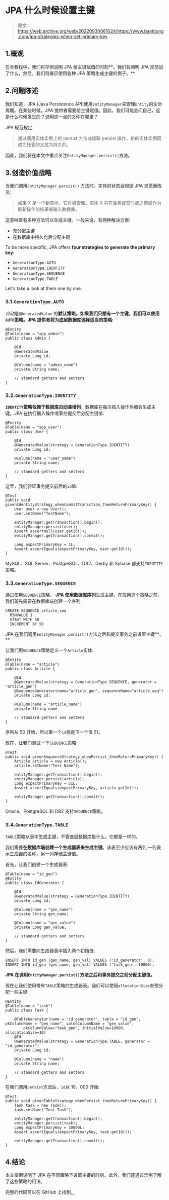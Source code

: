 # JPA 什么时候设置主键

> 原文：<https://web.archive.org/web/20220930061024/https://www.baeldung.com/jpa-strategies-when-set-primary-key>

## 1.概观

在本教程中，我们将举例说明 JPA 给主键赋值的时刻**。我们将阐明 JPA 规范说了什么，然后，我们将展示使用各种 JPA 策略生成主键的例子。**

## 2.问题陈述

我们知道，JPA (Java Persistence API)使用`EntityManager`来管理`Entity`的生命周期。在某些时候，JPA 提供者需要给主键赋值。因此，我们可能会问自己，这是什么时候发生的？说明这一点的文件在哪里？

JPA 规范规定:

> 通过调用实体实例上的 persist 方法或级联 persist 操作，新的实体实例既成为托管的又成为持久的。

因此，我们将在本文中重点关注`EntityManager.persist()`方法。

## 3.创造价值战略

当我们调用`EntityManager.persist()` 方法时，实体的状态会根据 JPA 规范而改变:

> 如果 X 是一个新实体，它将被管理。实体 X 将在事务提交时或之前或作为刷新操作的结果被输入数据库。

这意味着有多种方法可以生成主键。一般来说，有两种解决方案:

*   预分配主键
*   在数据库中持久化后分配主键

To be more specific, JPA offers **four strategies to generate the primary key**:

*   `GenerationType.AUTO`
*   `GenerationType.IDENTITY`
*   `GenerationType.SEQUENCE`
*   `GenerationType.TABLE`

Let's take a look at them one by one.

### 3.1.`GenerationType.AUTO`

*自动*是`@GeneratedValue` 的**默认策略。如果我们只想有一个主键，我们可以使用`AUTO`策略。JPA 提供者将为底层数据库选择适当的策略:**

```
@Entity
@Table(name = "app_admin")
public class Admin {

    @Id
    @GeneratedValue
    private Long id;

    @Column(name = "admin_name")
    private String name;

    // standard getters and setters
}
```

### 3.2.`GenerationType.IDENTITY`

**`IDENTITY`策略依赖于数据库自动递增列**。数据库在每次插入操作后都会生成主键。JPA 在执行插入操作或事务提交后分配主键值:

```
@Entity
@Table(name = "app_user")
public class User {

    @Id
    @GeneratedValue(strategy = GenerationType.IDENTITY)
    private Long id;

    @Column(name = "user_name")
    private String name;

    // standard getters and setters
}
```

这里，我们验证事务提交前后的`id`值:

```
@Test
public void givenIdentityStrategy_whenCommitTransction_thenReturnPrimaryKey() {
    User user = new User();
    user.setName("TestName");

    entityManager.getTransaction().begin();
    entityManager.persist(user);
    Assert.assertNull(user.getId());
    entityManager.getTransaction().commit();

    Long expectPrimaryKey = 1L;
    Assert.assertEquals(expectPrimaryKey, user.getId());
}
```

MySQL、SQL Server、PostgreSQL、DB2、Derby 和 Sybase 都支持`IDENTITY`策略。

### 3.3.`GenerationType.SEQUENCE`

通过使用`SEQUENCE`策略， **JPA 使用数据库序列**生成主键。在应用这个策略之前，我们首先需要在数据库端创建一个序列:

```
CREATE SEQUENCE article_seq
  MINVALUE 1
  START WITH 50
  INCREMENT BY 50
```

JPA 在我们调用`EntityManager.persist()`方法之后和提交事务之前设置主键**。**

让我们用`SEQUENCE`策略定义一个`Article`实体:

```
@Entity
@Table(name = "article")
public class Article {

    @Id
    @GeneratedValue(strategy = GenerationType.SEQUENCE, generator = "article_gen")
    @SequenceGenerator(name="article_gen", sequenceName="article_seq")
    private Long id;

    @Column(name = "article_name")
    private String name

    // standard getters and setters
}
```

序列从 50 开始，所以第一个`id`将是下一个值 51。

现在，让我们测试一下`SEQUENCE`策略:

```
@Test
public void givenSequenceStrategy_whenPersist_thenReturnPrimaryKey() {
    Article article = new Article();
    article.setName("Test Name");

    entityManager.getTransaction().begin();
    entityManager.persist(article);
    Long expectPrimaryKey = 51L;
    Assert.assertEquals(expectPrimaryKey, article.getId());

    entityManager.getTransaction().commit();
}
```

Oracle、PostgreSQL 和 DB2 支持`SEQUENCE`策略。

### 3.4.`GenerationType.TABLE`

`TABLE`策略从表中生成主键，不管底层数据库是什么，它都是一样的。

我们需要**在数据库端创建一个生成器表来生成主键**。该表至少应该有两列:一列表示生成器的名称，另一列存储主键值。

首先，让我们创建一个生成器表:

```
@Table(name = "id_gen")
@Entity
public class IdGenerator {

    @Id
    @GeneratedValue(strategy = GenerationType.IDENTITY)
    private Long id;

    @Column(name = "gen_name")
    private String gen_name;

    @Column(name = "gen_value")
    private Long gen_value;

    // standard getters and setters
}
```

然后，我们需要向生成器表中插入两个初始值:

```
INSERT INTO id_gen (gen_name, gen_val) VALUES ('id_generator', 0);
INSERT INTO id_gen (gen_name, gen_val) VALUES ('task_gen', 10000);
```

**JPA 在调用`EntityManager.persist()`方法之后和事务提交之前分配主键值。**

现在让我们使用带有`TABLE`策略的生成器表。我们可以使用`allocationSize`来预分配一些主键:

```
@Entity
@Table(name = "task")
public class Task {

    @TableGenerator(name = "id_generator", table = "id_gen", pkColumnName = "gen_name", valueColumnName = "gen_value",
        pkColumnValue="task_gen", initialValue=10000, allocationSize=10)
    @Id
    @GeneratedValue(strategy = GenerationType.TABLE, generator = "id_generator")
    private Long id;

    @Column(name = "name")
    private String name;

    // standard getters and setters
}
```

在我们调用`persist`方法后，`id`从 10，000 开始:

```
@Test
public void givenTableStrategy_whenPersist_thenReturnPrimaryKey() {
    Task task = new Task();
    task.setName("Test Task");

    entityManager.getTransaction().begin();
    entityManager.persist(task);
    Long expectPrimaryKey = 10000L;
    Assert.assertEquals(expectPrimaryKey, task.getId());

    entityManager.getTransaction().commit();
}
```

## 4.结论

本文举例说明了 JPA 在不同策略下设置主键的时刻。此外，我们还通过示例了解了这些策略的用法。

完整的代码可以在 GitHub 上找到[。](https://web.archive.org/web/20221205203259/https://github.com/eugenp/tutorials/tree/master/persistence-modules/java-jpa-2)